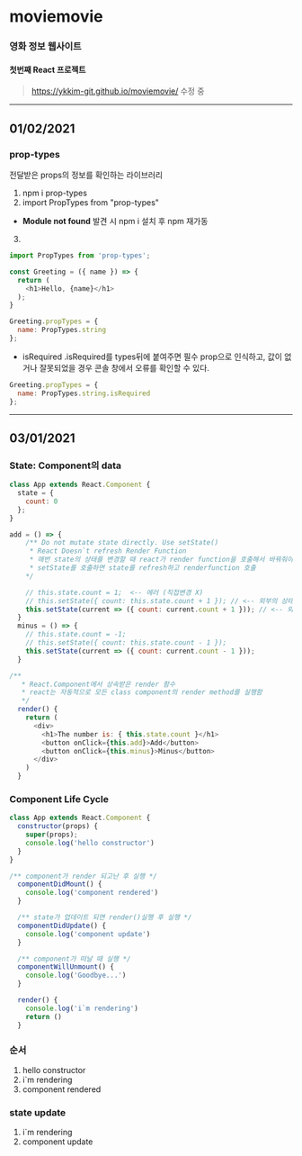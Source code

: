 # moviemovie

### 영화 정보 웹사이트

#### 첫번째 React 프로젝트

> https://ykkim-git.github.io/moviemovie/ 수정 중

___

## 01/02/2021
### prop-types
전달받은 props의 정보를 확인하는 라이브러리 <br>
1. npm i prop-types
2. import PropTypes from "prop-types"
* **Module not found** 발견 시 npm i 설치 후 npm 재가동

3. 
```js
import PropTypes from 'prop-types';

const Greeting = ({ name }) => {
  return (
    <h1>Hello, {name}</h1>
  );
}

Greeting.propTypes = {
  name: PropTypes.string
};
```
* isRequired
.isRequired를 types뒤에 붙여주면 필수 prop으로 인식하고, 값이 없거나 잘못되었을 경우 콘솔 창에서 오류를 확인할 수 있다.
```js
Greeting.propTypes = {
  name: PropTypes.string.isRequired
};
```

___


## 03/01/2021
### State: Component의 data
```js
class App extends React.Component {
  state = {
    count: 0
  };
}

add = () => {
    /** Do not mutate state directly. Use setState() 
     * React Doesn`t refresh Render Function
     * 매번 state의 상태를 변경할 때 react가 render function을 호출해서 바꿔줘야함
     * setState를 호출하면 state를 refresh하고 renderfunction 호출 
    */

    // this.state.count = 1;  <-- 에러 (직접변경 X)
    // this.setState({ count: this.state.count + 1 }); // <-- 외부의 상태에 의존
    this.setState(current => ({ count: current.count + 1 })); // <-- 외부 상태에 의존하지 않는 방법
  }
  minus = () => {
    // this.state.count = -1;
    // this.setState({ count: this.state.count - 1 });
    this.setState(current => ({ count: current.count - 1 }));
  }

/**
   * React.Component에서 상속받은 render 함수
   * react는 자동적으로 모든 class component의 render method를 실행함
   */
  render() {
    return (
      <div>
        <h1>The number is: { this.state.count }</h1>
        <button onClick={this.add}>Add</button>
        <button onClick={this.minus}>Minus</button>
      </div>
    )
  }
```

### Component Life Cycle
```js
class App extends React.Component {
  constructor(props) {
    super(props);
    console.log('hello constructor')
  }
}

/** component가 render 되고난 후 실행 */
  componentDidMount() {
    console.log('component rendered')
  }

  /** state가 업데이트 되면 render()실행 후 실행 */
  componentDidUpdate() {
    console.log('component update')
  }

  /** component가 떠날 때 실행 */
  componentWillUnmount() {
    console.log('Goodbye...')
  }

  render() {
    console.log('i`m rendering')
    return ()
  }
```

  ### 순서 
  1. hello constructor
  2. i`m rendering
  3. component rendered

  ###  state update
  1. i`m rendering
  2. component update
